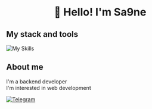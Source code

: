 
<h1 align="center">👋 Hello! I'm Sa9ne </h1>

## My stack and tools

![My Skills](https://skillicons.dev/icons?i=github,go,js,html,css,postgres)

## About me
I'm a backend developer  
I'm interested in web development  

[![Telegram](https://img.shields.io/badge/-Telegram-2CA5E0?style=flat&logo=telegram&logoColor=white)](https://tlgg.ru/Sa9neee)

